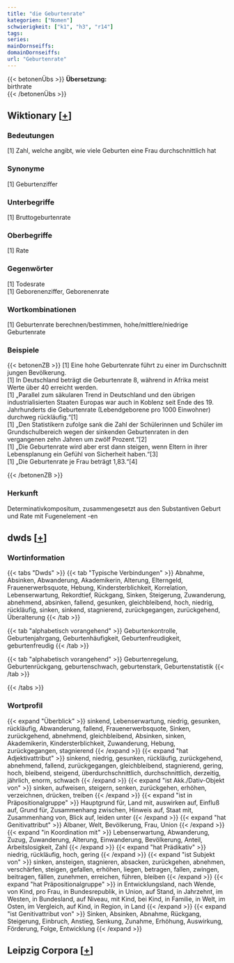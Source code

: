```yaml
---
title: "die Geburtenrate"
kategorien: ["Nomen"]
schwierigkeit: ["k1", "h3", "r14"]
tags:
series:
mainDornseiffs:
domainDornseiffs:
url: "Geburtenrate"
---
```


{{< betonenÜbs >}}
**Übersetzung:**  
birthrate  
{{< /betonenÜbs >}}

## Wiktionary [[+](https://de.wiktionary.org/wiki/Geburtenrate)]

### Bedeutungen
[1] Zahl, welche angibt, wie viele Geburten eine Frau durchschnittlich hat  

### Synonyme
[1] Geburtenziffer  

### Unterbegriffe
[1] Bruttogeburtenrate  

### Oberbegriffe
[1] Rate  

### Gegenwörter
[1] Todesrate  
[1] Geborenenziffer, Geborenenrate  

### Wortkombinationen
[1] Geburtenrate berechnen/bestimmen, hohe/mittlere/niedrige Geburtenrate  

### Beispiele
{{< betonenZB >}}
[1] Eine hohe Geburtenrate führt zu einer im Durchschnitt jungen Bevölkerung.  
[1] In Deutschland beträgt die Geburtenrate 8, während in Afrika meist Werte über 40 erreicht werden.  
[1] „Parallel zum säkularen Trend in Deutschland und den übrigen industrialisierten Staaten Europas war auch in Koblenz seit Ende des 19. Jahrhunderts die Geburtenrate (Lebendgeborene pro 1000 Einwohner) durchweg rückläufig.“[1]  
[1] „Den Statistikern zufolge sank die Zahl der Schülerinnen und Schüler im Grundschulbereich wegen der sinkenden Geburtenraten in den vergangenen zehn Jahren um zwölf Prozent.“[2]  
[1] „Die Geburtenrate wird aber erst dann steigen, wenn Eltern in ihrer Lebensplanung ein Gefühl von Sicherheit haben.“[3]  
[1] „Die Geburtenrate je Frau beträgt 1,83.“[4]  

{{< /betonenZB >}}
### Herkunft
Determinativkompositum, zusammengesetzt aus den Substantiven Geburt und Rate mit Fugenelement -en  



## dwds [[+](https://www.dwds.de/wb/Geburtenrate)]

### Wortinformation
{{< tabs "Dwds" >}}
{{< tab "Typische Verbindungen" >}}
Abnahme, Absinken, Abwanderung, Akademikerin, Alterung, Elterngeld, Frauenerwerbsquote, Hebung, Kindersterblichkeit, Korrelation, Lebenserwartung, Rekordtief, Rückgang, Sinken, Steigerung, Zuwanderung, abnehmend, absinken, fallend, gesunken, gleichbleibend, hoch, niedrig, rückläufig, sinken, sinkend, stagnierend, zurückgegangen, zurückgehend, Überalterung
{{< /tab >}}

{{< tab "alphabetisch vorangehend" >}}
Geburtenkontrolle, Geburtenjahrgang, Geburtenhäufigkeit, Geburtenfreudigkeit, geburtenfreudig
{{< /tab >}}

{{< tab "alphabetisch vorangehend" >}}
Geburtenregelung, Geburtenrückgang, geburtenschwach, geburtenstark, Geburtenstatistik
{{< /tab >}}

{{< /tabs >}}

### Wortprofil
{{< expand "Überblick" >}} sinkend, Lebenserwartung, niedrig, gesunken, rückläufig, Abwanderung, fallend, Frauenerwerbsquote, Sinken, zurückgehend, abnehmend, gleichbleibend, Absinken, sinken, Akademikerin, Kindersterblichkeit, Zuwanderung, Hebung, zurückgegangen, stagnierend {{< /expand >}}
{{< expand "hat Adjektivattribut" >}} sinkend, niedrig, gesunken, rückläufig, zurückgehend, abnehmend, fallend, zurückgegangen, gleichbleibend, stagnierend, gering, hoch, bleibend, steigend, überdurchschnittlich, durchschnittlich, derzeitig, jährlich, enorm, schwach {{< /expand >}}
{{< expand "ist Akk./Dativ-Objekt von" >}} sinken, aufweisen, steigern, senken, zurückgehen, erhöhen, verzeichnen, drücken, treiben {{< /expand >}}
{{< expand "ist in Präpositionalgruppe" >}} Hauptgrund für, Land mit, auswirken auf, Einfluß auf, Grund für, Zusammenhang zwischen, Hinweis auf, Staat mit, Zusammenhang von, Blick auf, leiden unter {{< /expand >}}
{{< expand "hat Genitivattribut" >}} Albaner, Welt, Bevölkerung, Frau, Union {{< /expand >}}
{{< expand "in Koordination mit" >}} Lebenserwartung, Abwanderung, Zuzug, Zuwanderung, Alterung, Einwanderung, Bevölkerung, Anteil, Arbeitslosigkeit, Zahl {{< /expand >}}
{{< expand "hat Prädikativ" >}} niedrig, rückläufig, hoch, gering {{< /expand >}}
{{< expand "ist Subjekt von" >}} sinken, ansteigen, stagnieren, absacken, zurückgehen, abnehmen, verschärfen, steigen, gefallen, erhöhen, liegen, betragen, fallen, zwingen, beitragen, fällen, zunehmen, erreichen, führen, bleiben {{< /expand >}}
{{< expand "hat Präpositionalgruppe" >}} in Entwicklungsland, nach Wende, von Kind, pro Frau, in Bundesrepublik, in Union, auf Stand, in Jahrzehnt, im Westen, in Bundesland, auf Niveau, mit Kind, bei Kind, in Familie, in Welt, im Osten, im Vergleich, auf Kind, in Region, in Land {{< /expand >}}
{{< expand "ist Genitivattribut von" >}} Sinken, Absinken, Abnahme, Rückgang, Steigerung, Einbruch, Anstieg, Senkung, Zunahme, Erhöhung, Auswirkung, Förderung, Folge, Entwicklung {{< /expand >}}

## Leipzig Corpora [[+](https://corpora.uni-leipzig.de/en/res?word=Geburtenrate&corpusId=deu_newscrawl-public_2018)]

